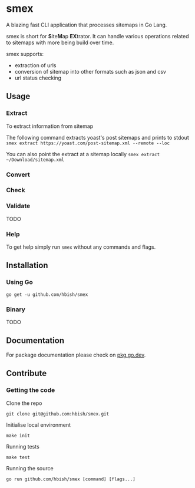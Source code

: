 # smex

A blazing fast CLI application that processes sitemaps in Go Lang. 

smex is short for **S**ite**M**ap **EX**trator. It can handle various operations related to sitemaps with more being build over time.

smex supports: 
- extraction of urls
- conversion of sitemap into other formats such as json and csv
- url status checking

## Usage

### Extract

To extract information from sitemap

The following command extracts yoast's post sitemaps and prints to stdout
`smex extract https://yoast.com/post-sitemap.xml --remote --loc`

You can also point the extract at a sitemap locally
`smex extract ~/Download/sitemap.xml`

### Convert

### Check

### Validate 

TODO

### Help

To get help simply run `smex` without any commands and flags.

## Installation

### Using Go

`go get -u github.com/hbish/smex`

### Binary

TODO

## Documentation

For package documentation please check on [pkg.go.dev](https://pkg.go.dev/github.com/hbish/smex).

## Contribute

### Getting the code

Clone the repo

`git clone git@github.com:hbish/smex.git`

Initialise local environment

`make init`

Running tests

`make test`

Running the source

`go run github.com/hbish/smex [command] [flags...]`

